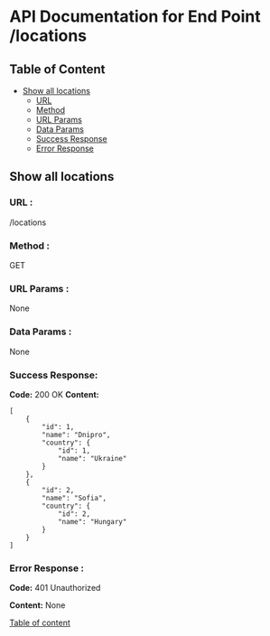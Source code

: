 # API Documentation for End Point /locations

<a name="table-of-content"></a>
## Table of Content

- [Show all locations](#all-locations)
    - [URL](#all-locations-url)
    - [Method](#all-locations-method)
    - [URL Params](#all-locations-url-params)
    - [Data Params](#all-locations-data-params)
    - [Success Response](#all-locations-success-response)
    - [Error Response](#all-locations-error-response)

<a name="all-locations"></a>
## Show all locations

<a name="all-locations-url"></a>
### URL :
/locations

<a name="all-locations-method"></a>
### Method :
GET

<a name="all-locations-url-params"></a>
### URL Params :
None

<a name="all-locations-data-params"></a>
### Data Params :
None

<a name="all-locations-success-response"></a>
### Success Response:
**Code:** 200 OK
**Content:** 

    [
        {
            "id": 1,
            "name": "Dnipro",
            "country": {
                "id": 1,
                "name": "Ukraine"
            }
        },
        {
            "id": 2,
            "name": "Sofia",
            "country": {
                "id": 2,
                "name": "Hungary"
            }
        }
    ]

<a name="all-locations-error-response"></a>
### Error Response :
**Code:** 401 Unauthorized

**Content:** None

[Table of content](#table-of-content)